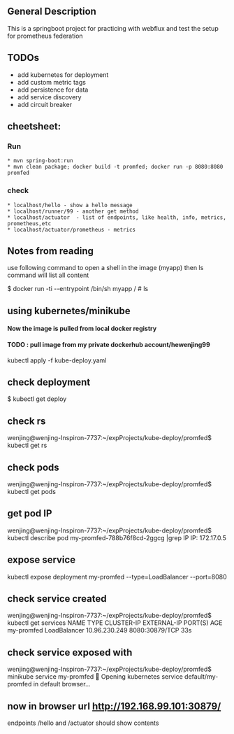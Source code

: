 ## General Description
This is a springboot project for practicing with webflux and test the setup for prometheus federation 

## TODOs
* add kubernetes for deployment
* add custom metric tags
* add persistence for data
* add service discovery
* add circuit breaker

## cheetsheet:

### Run
    * mvn spring-boot:run
    * mvn clean package; docker build -t promfed; docker run -p 8080:8080 promfed
### check
    * localhost/hello - show a hello message
    * localhost/runner/99 - another get method
    * localhost/actuator  - list of endpoints, like health, info, metrics, prometheus,etc
    * localhost/actuator/prometheus - metrics


## Notes from reading

use following command to open a shell in the image (myapp)
then ls command will list all content

$ docker run -ti --entrypoint /bin/sh myapp
/ # ls


## using kubernetes/minikube
#### Now the image is pulled from local docker registry ###
#### TODO : pull image from my private dockerhub account/hewenjing99 ####

kubectl apply -f kube-deploy.yaml

## check deployment
$ kubectl get deploy

## check rs
wenjing@wenjing-Inspiron-7737:~/expProjects/kube-deploy/promfed$ kubectl get rs

## check pods
wenjing@wenjing-Inspiron-7737:~/expProjects/kube-deploy/promfed$ kubectl get pods

## get pod IP
wenjing@wenjing-Inspiron-7737:~/expProjects/kube-deploy/promfed$ kubectl describe pod my-promfed-788b76f8cd-2ggcg |grep IP
IP:                 172.17.0.5

## expose service
kubectl expose deployment my-promfed --type=LoadBalancer --port=8080

## check service created
wenjing@wenjing-Inspiron-7737:~/expProjects/kube-deploy/promfed$ kubectl get services
NAME         TYPE           CLUSTER-IP      EXTERNAL-IP   PORT(S)          AGE
my-promfed   LoadBalancer   10.96.230.249   <pending>     8080:30879/TCP   33s

## check service exposed with
wenjing@wenjing-Inspiron-7737:~/expProjects/kube-deploy/promfed$ minikube service my-promfed
🎉  Opening kubernetes service default/my-promfed in default browser...

## now in browser url http://192.168.99.101:30879/
endpoints /hello and /actuator  should show contents






